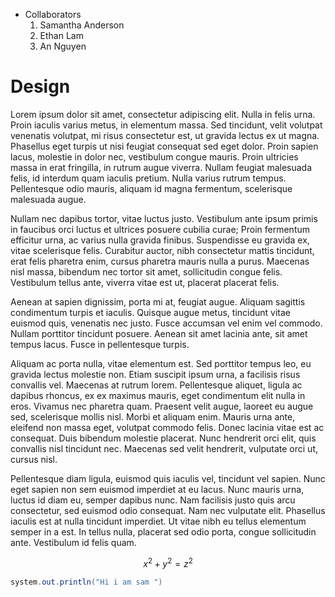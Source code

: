 * Collaborators
  1. Samantha Anderson
  2. Ethan Lam
  3. An Nguyen

# Design

Lorem ipsum dolor sit amet, consectetur adipiscing elit. Nulla in felis urna. Proin iaculis varius metus, in elementum massa. Sed tincidunt, velit volutpat venenatis volutpat, mi risus consectetur est, ut gravida lectus ex ut magna. Phasellus eget turpis ut nisi feugiat consequat sed eget dolor. Proin sapien lacus, molestie in dolor nec, vestibulum congue mauris. Proin ultricies massa in erat fringilla, in rutrum augue viverra. Nullam feugiat malesuada felis, id interdum quam iaculis pretium. Nulla varius rutrum tempus. Pellentesque odio mauris, aliquam id magna fermentum, scelerisque malesuada augue.

Nullam nec dapibus tortor, vitae luctus justo. Vestibulum ante ipsum primis in faucibus orci luctus et ultrices posuere cubilia curae; Proin fermentum efficitur urna, ac varius nulla gravida finibus. Suspendisse eu gravida ex, vitae scelerisque felis. Curabitur auctor, nibh consectetur mattis tincidunt, erat felis pharetra enim, cursus pharetra mauris nulla a purus. Maecenas nisl massa, bibendum nec tortor sit amet, sollicitudin congue felis. Vestibulum tellus ante, viverra vitae est ut, placerat placerat felis.

Aenean at sapien dignissim, porta mi at, feugiat augue. Aliquam sagittis condimentum turpis et iaculis. Quisque augue metus, tincidunt vitae euismod quis, venenatis nec justo. Fusce accumsan vel enim vel commodo. Nullam porttitor tincidunt posuere. Aenean sit amet lacinia ante, sit amet tempus lacus. Fusce in pellentesque turpis.

Aliquam ac porta nulla, vitae elementum est. Sed porttitor tempus leo, eu gravida lectus molestie non. Etiam suscipit ipsum urna, a facilisis risus convallis vel. Maecenas at rutrum lorem. Pellentesque aliquet, ligula ac dapibus rhoncus, ex ex maximus mauris, eget condimentum elit nulla in eros. Vivamus nec pharetra quam. Praesent velit augue, laoreet eu augue sed, scelerisque mollis nisl. Morbi et aliquam enim. Mauris urna ante, eleifend non massa eget, volutpat commodo felis. Donec lacinia vitae est ac consequat. Duis bibendum molestie placerat. Nunc hendrerit orci elit, quis convallis nisl tincidunt nec. Maecenas sed velit hendrerit, vulputate orci ut, cursus nisl.

Pellentesque diam ligula, euismod quis iaculis vel, tincidunt vel sapien. Nunc eget sapien non sem euismod imperdiet at eu lacus. Nunc mauris urna, luctus id diam eu, semper dapibus nunc. Nam facilisis justo quis arcu consectetur, sed euismod odio consequat. Nam nec vulputate elit. Phasellus iaculis est at nulla tincidunt imperdiet. Ut vitae nibh eu tellus elementum semper in a est. In tellus nulla, placerat sed odio porta, congue sollicitudin ante. Vestibulum id felis quam.


$$ x^2 + y^2 = z^2 $$


<script src="https://polyfill.io/v3/polyfill.min.js?features=es6"></script>
<script id="MathJax-script" async src="https://cdn.jsdelivr.net/npm/mathjax@3/es5/tex-mml-chtml.js"></script>

```java
system.out.println("Hi i am sam ")
```

